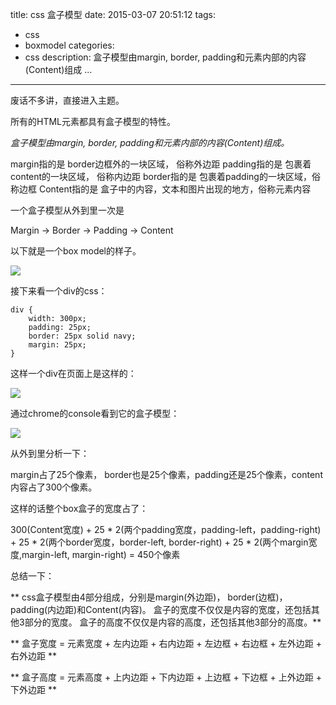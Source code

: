 title: css 盒子模型
date: 2015-03-07 20:51:12
tags:
- css
- boxmodel
categories:
- css
description: 盒子模型由margin, border, padding和元素内部的内容(Content)组成 ...
----------------

废话不多讲，直接进入主题。

所有的HTML元素都具有盒子模型的特性。

*盒子模型由margin, border, padding和元素内部的内容(Content)组成。*

margin指的是 border边框外的一块区域， 俗称外边距
padding指的是 包裹着content的一块区域， 俗称内边距
border指的是 包裹着padding的一块区域，俗称边框
Content指的是 盒子中的内容，文本和图片出现的地方，俗称元素内容

一个盒子模型从外到里一次是

Margin -> Border -> Padding -> Content

以下就是一个box model的样子。

![](http://format-blog-image.qiniudn.com/css_boxmodel1.gif)

接下来看一个div的css：

	div {
        width: 300px;
        padding: 25px;
        border: 25px solid navy;
        margin: 25px;
	}

这样一个div在页面上是这样的：

![](http://format-blog-image.qiniudn.com/css_boxmodel2.png)

通过chrome的console看到它的盒子模型：

![](http://format-blog-image.qiniudn.com/css_boxmodel3.png)

从外到里分析一下：

margin占了25个像素， border也是25个像素，padding还是25个像素，content内容占了300个像素。

这样的话整个box盒子的宽度占了：

300(Content宽度) + 25 \* 2(两个padding宽度，padding-left，padding-right) + 25 \* 2(两个border宽度，border-left, border-right) + 25 \* 2(两个margin宽度,margin-left, margin-right) = 450个像素


总结一下：

** css盒子模型由4部分组成，分别是margin(外边距)， border(边框)，padding(内边距)和Content(内容)。 盒子的宽度不仅仅是内容的宽度，还包括其他3部分的宽度。 盒子的高度不仅仅是内容的高度，还包括其他3部分的高度。**

** 盒子宽度 = 元素宽度 + 左内边距 + 右内边距 + 左边框 + 右边框 + 左外边距 + 右外边距 **

** 盒子高度 = 元素高度 + 上内边距 + 下内边距 + 上边框 + 下边框 + 上外边距 + 下外边距 **

